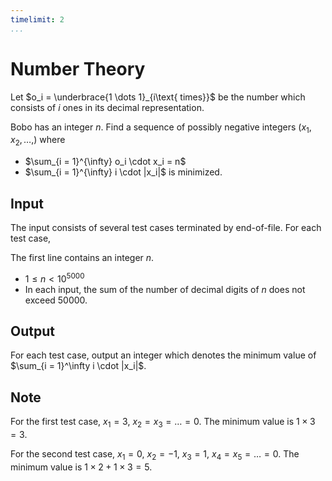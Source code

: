 ```yaml
---
timelimit: 2
...
```


# Number Theory

Let $o_i = \underbrace{1 \dots 1}_{i\text{ times}}$ be the number which consists of $i$ ones in its decimal representation.

Bobo has an integer $n$. Find a sequence of possibly negative integers $(x_1, x_2, \dots, )$ where

* $\sum_{i = 1}^{\infty} o_i \cdot x_i = n$
* $\sum_{i = 1}^{\infty} i \cdot |x_i|$ is minimized.

## Input

The input consists of several test cases terminated by end-of-file. For each test case,

The first line contains an integer $n$.

* $1 \leq n < 10^{5000}$
* In each input, the sum of the number of decimal digits of $n$ does not exceed $50000$.

## Output

For each test case, output an integer which denotes the minimum value of $\sum_{i = 1}^\infty i \cdot |x_i|$.

<!--SAMPLES-->

## Note

For the first test case, $x_1 = 3$, $x_2 = x_3 = \dots = 0$. The minimum value is $1 \times 3 = 3$.

For the second test case, $x_1 = 0$, $x_2 = -1$, $x_3 = 1$, $x_4 = x_5 = \dots = 0$. The minimum value is  $1 \times 2 + 1 \times 3 = 5$.
